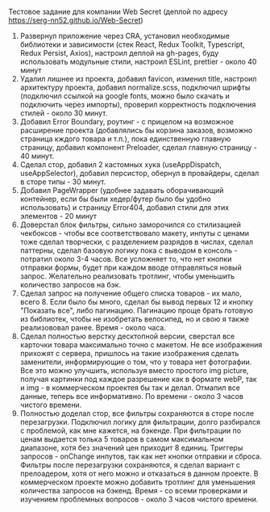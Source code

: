 Тестовое задание для компании Web Secret (деплой по адресу https://serg-nn52.github.io/Web-Secret)

1. Развернул приложение через CRA, установил необходимые библиотеки и зависимости (стек React, Redux Toolkit, Typescript, Redux Persist, Axios), настроил деплой на gh-pages, буду использовать модульные стили, настроил ESLint, prettier - около 40 минут
2. Удалил лишнее из проекта, добавил favicon, изменил title, настроил архитектуру проекта, добавил normalize.scss, подключил шрифты (подключил ссылкой на google fonts, можно было скачать и подключить через импорты), проверил корректность подключения стилей - около 30 минут.
3. Добавил Error Boundary, роутинг - с прицелом на возможное расширение проекта (добавлялись бы корзина заказов, возможно страница кждого товара и т.п.), пока единственную главную страницу, добавил компонент Preloader, сделал главную страницу - 40 минут.
4. Сделал стор, добавил 2 кастомных хука (useAppDispatch, useAppSelector), добавил персистор, обернул в провайдеры, сделал в сторе типы - 30 минут.
5. Добавил PageWrapper (удобнее задавать оборачивающий контейнер, если бы были хедер/футер было бы удобно использовать) и страницу Error404, добавил стили для этих элементов - 20 минут
6. Доверстал блок фильтры, сильно заморочился со стилизацией чекбоксов - чтобы все соответствовало макету, инпуты с ценами тоже сделал творчески, с разделением разрядов в числах, сделал паттерны, сделал базовую логику пока с выводом в консоль - потратил около 3-4 часов. Все усложняет то, что нет кнопки отправки формы, будет при каждом вводе отправляться новый запрос. Желательно реализовать тротлинг, чтобы уменьшить количество запросов на бэк.
7. Сделал запрос на получение общего списка товаров - их мало, всего 8. Если было бы много, сделал бы вывод первых 12 и кнопку "Показать все", либо пагинацию. Пагинацию проще брать готовую из библиотек, чтобы не изобретать велосипед, но и свою я также реализововал ранее. Время - около часа.
8. Сделал полностью верстку десктопной версии, сверстал все карточки товара максимально точно с макетом. Не все изображения прихожят с сервера, пришлось на такие изображения сделать заменители, информирующие о том, что у товара нет фотографии. Все это можно улучшить, используя вместо простого img picture, получая картинки под каждое разрешение как в формате webP, так и img - в коммерческом проектея бы так и делал.
   Отмапил все данные, теперь все информативно. По времени - около 3 часов чистого времени.
9. Полностью доделал стор, все фильтры сохраняются в сторе после перезагрузки. Подключил логику для фильтрации, долго разбирался с проблемой, как мне кажется, на бэкенде. При фильтрации по ценам выдается толька 5 товаров в самом максимальном диапазоне, хотя без значений цен приходит 8 единиц. Триггеры запросов - onChange инпутов, так как нет кнопки отправки и сброса. Фильтры после перезагрузки сохраняются, я сделал вариант с прелоадером, хотя от него можно и отказаться в данном проекте. В коммерческом проекте можно добавить тротлинг для уменьшения количества запросов на бэкенд. Время - со всеми проверками и изучением проблемных вопросов - около 3 часов чистого времени.

